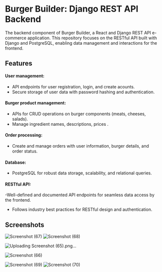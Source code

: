 
# Burger Builder: Django REST API Backend

The backend component of Burger Builder, a React and Django REST API e-commerce application. This repository focuses on the RESTful API built with Django and PostgreSQL, enabling data management and interactions for the frontend.


## Features

#### User management:
- API endpoints for user registration, login, and create acounts.
- Secure storage of user data with password hashing and authentication.
#### Burger product management:
- APIs for CRUD operations on burger components (meats, cheeses, salads).
- Manage ingredient names, descriptions, prices .
#### Order processing:
- Create and manage orders with user information, burger details, and order status.

#### Database:
- PostgreSQL for robust data storage, scalability, and relational queries.
#### RESTful API:
-Well-defined and documented API endpoints for seamless data access by the frontend.
- Follows industry best practices for RESTful design and authentication.

## Screenshots

![Screenshot (67)](https://github.com/samayunPathan/Burger-Builder-Backend-RestAPI/assets/93588462/184deeff-8756-49fe-842b-78d4c4c54197)
![Screenshot (68)](https://github.com/samayunPathan/Burger-Builder-Backend-RestAPI/assets/93588462/c1dc0f9c-9aff-4721-928d-958d08aa6437)


![Uploading Screenshot (65).png…]()

![Screenshot (66)](https://github.com/samayunPathan/Burger-Builder-Backend-RestAPI/assets/93588462/af5fca6a-e264-4536-ae6b-5c50aa50d658)


![Screenshot (69)](https://github.com/samayunPathan/Burger-Builder-Backend-RestAPI/assets/93588462/59d2273f-929c-4bab-9ac9-85decf9e0ef1)
![Screenshot (70)](https://github.com/samayunPathan/Burger-Builder-Backend-RestAPI/assets/93588462/cce3796f-9ddb-47e7-8451-b6377b891f94)



